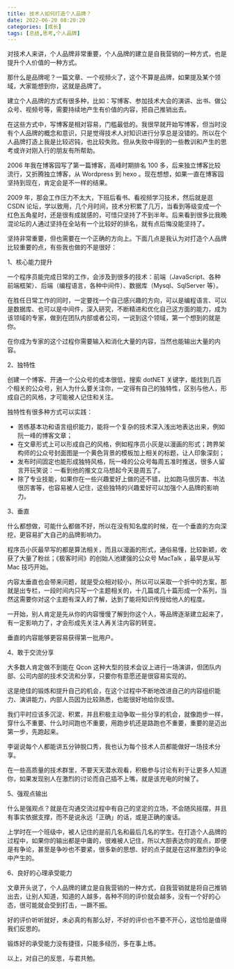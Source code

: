 ```yaml
---
title: 技术人如何打造个人品牌？
date: 2022-06-20 08:20:20
categories: [成长]
tags: [总结,思考,个人品牌]
---
```


对技术人来讲，个人品牌非常重要，个人品牌的建立是自我营销的一种方式，也是提升个人价值的一种方式。

那什么是品牌呢？一篇文章、一个视频火了，这个不算是品牌，如果提及某个领域，大家能想到你，这就是品牌了。

<!--more-->

建立个人品牌的方式有很多种，比如：写博客、参加技术大会的演讲、出书、做公众号、视频号等，需要持续地产生有价值的内容，把自己推销出去。

在这些方式中，写博客是相对容易，门槛最低的。我很早就开始写博客，但当时没有个人品牌的概念和意识，只是觉得技术人对知识进行分享总是没错的。所以在个人品牌打造上我是比较迟钝，也比较失败。但从失败中得到的一些教训和产生的思考或许对刚入行的朋友有所帮助。

2006 年我在博客园写了第一篇博客，高峰时期排名 100 多，后来独立博客比较流行，又折腾独立博客，从 Wordpress 到 hexo 。现在想想，如果一直在博客园坚持到现在，肯定会是不一样的结果。

2009 年，那会工作压力不太大，下班后看书、看视频学习技术，然后就是逛 CSDN 论坛，学以致用，几个月时间，技术分积累了几万，当看到等级变成一个红色五角星时，还是很有成就感的，可惜只坚持了不到半年。后来看到很多比我晚混论坛的人通过坚持在全站有一个比较好的排名，就有点后悔没能坚持了。

坚持非常重要，但也需要在一个正确的方向上。下面几点是我认为对打造个人品牌比较重要的点，有些我也做的不是很好：

1、核心能力提升

一个程序员能完成日常的工作，会涉及到很多的技术：前端（JavaScript、各种前端框架）、后端（编程语言，各种中间件）、数据库（Mysql、SqlServer 等）。

在胜任日常工作的同时，一定要找一个自己感兴趣的方向，可以是编程语言、可以是数据库、也可以是中间件，深入研究，不断精进和优化自己这方面的能力，成为该领域的专家，做到在团队内部或者公司，一说到这个领域，第一个想到的就是你。

在你成为专家的这个过程你需要输入和消化大量的内容，当然也能输出大量的内容。

2、独特性

创建一个博客、开通一个公众号的成本很低，搜索 dotNET 关键字，能找到几百个相关的公众号，别人为什么要关注你，一定得有自己的独特性，区别与他人，形成自己的风格，才可能被人记住和关注。

独特性有很多种方式可以实践：

* 苦练基本功和语言组织能力，能将一个复杂的技术深入浅出地表达出来，例如阮一峰的博客文章；
* 在文章形式上可以形成自己的风格，例如程序员小灰是以漫画的形式；跨界架构师的公众号封面图是一个黄色背景的模板加上相关的标题，让人印象深刻；
* 发布时间固定也能形成独特风格，阮一峰的公众号每周五准时推送，很多人留言开玩笑说：一看到他的推文立马想起今天是周五了。
* 除了专业技能，如果你在一些兴趣爱好上做的还不错，比如跑马很厉害、书法很厉害等，也容易被人记住，这些独特的兴趣爱好可以加强个人品牌的影响力。

3、垂直

什么都想做，可能什么都做不好，所以在没有知名度的时候，在一个垂直的方向深挖，更容易扩大自己的品牌影响力。

程序员小灰最早写的都是算法相关，而且以漫画的形式，通俗易懂，比较新颖，收获了大量了粉丝；《极客时间》的创始人池建强的公众号 MacTalk ，最早是从写 Mac 技巧开始。

内容太垂直也会带来问题，就是受众相对较小，所以可以采取一个折中的方案，那就是出专栏，一段时间内只写一个主题相关的，十几篇或几十篇形成一个系列，当然这需要你对这个主题有深入的了解，达到了能将知识传授给他人的程度。

一开始，别人肯定是先从你的内容慢慢了解到你这个人，等品牌逐渐建立起来了，有一定影响力了，才会形成先关注人再关注内容的转变。

垂直的内容能够更容易获得第一批用户。

4、敢于交流分享

大多数人肯定做不到能在 Qcon 这种大型的技术会议上进行一场演讲，但团队内部、公司内部的技术交流和分享，只要你有意愿还是很容易实现的。

这是绝佳的锻炼和提升自己的机会，在这个过程中不断地改进自己的内容组织能力、演讲能力，内部人员因为比较熟悉，也能很好地给你反馈。

我们平时应该多沉淀、积累，并且积极主动争取一些分享的机会，就像跑步一样，穿什么不重要、什么时间跑也不重要，用跑步机还是路跑也不重要，重要的是迈出第一步，先跑起来。

李诞说每个人都能讲五分钟脱口秀，我也认为每个技术人员都能做好一场技术分享。

在一些高质量的技术群里，不要天天潜水观看，积极参与讨论有利于让更多人知道你，如果发现别人在激烈的讨论而自己插不上嘴，就是该充电的时候了。

5、强观点输出

什么是强观点？就是在沟通交流过程中有自己的坚定的立场，不会随风摇摆，并且有事实依据支撑，而不是说永远「正确」的话，或是正确的废话。

上学时在一个班级中，被人记住的是前几名和最后几名的学生。在打造个人品牌的过程中，如果你的输出都是中庸的，很难被人记住，所以大胆表达你的观点，即便是有争论，甚至是争吵也不要紧，很多新的思想、好的点子就是在这样激烈的争论中产生的。

6、良好的心理承受能力

文章开头说了，个人品牌的建立是自我营销的一种方式，自我营销就是将自己推销出去，让别人知道，知道的人越多，各种不同的评价就会越多，没有一个好的心态，很可能就会受到打击，一蹶不振。

好的评价听听就好，未必真的有那么好，不好的评价也不要不开心，这恰恰是值得我们反思的。

锻炼好的承受能力没有捷径，只能多经历，多在事上练。

以上，对自己的反思，与君共勉。